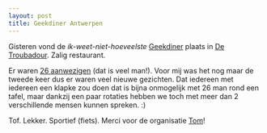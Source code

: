 ```yaml
---
layout: post
title: Geekdiner Antwerpen
---
```

Gisteren vond de _ik-weet-niet-hoeveelste_ [Geekdiner](http://www.geekdinner.be) plaats in [De Troubadour](http://detroubadour.be/). Zalig restaurant.

Er waren [26 aanwezigen](http://www.geekdinner.be/2009/02/geekdinner-march-31-2009/) (dat is veel man!). Voor mij was het nog maar de tweede keer dus er waren veel nieuwe gezichten. Dat iedereen met iedereen een klapke zou doen dat is bijna onmogelijk met 26 man rond een tafel, maar dankzij een paar rotaties hebben we toch met meer dan 2 verschillende mensen kunnen spreken. :)

Tof. Lekker. Sportief (fiets). Merci voor de organisatie [Tom](http://tomklaasen.net)!